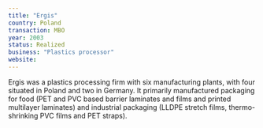 ```yaml
---
title: "Ergis"
country: Poland
transaction: MBO
year: 2003
status: Realized
business: "Plastics processor"
website: 
---
```


Ergis was a plastics processing firm with six manufacturing plants, with four situated in Poland and two in Germany. It primarily manufactured packaging for food (PET and PVC based barrier laminates and films and printed multilayer laminates) and industrial packaging (LLDPE stretch films, thermo-shrinking PVC films and PET straps).
